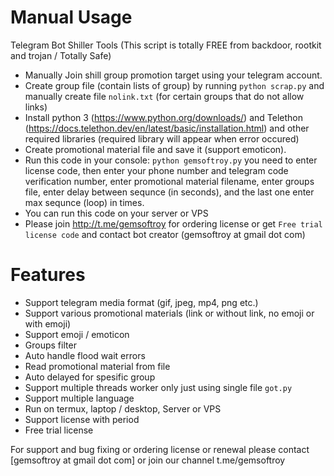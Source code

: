 # Manual Usage
Telegram Bot Shiller Tools (This script is totally FREE from backdoor, rootkit and trojan / Totally Safe)
* Manually Join shill group promotion target using your telegram account.
* Create group file (contain lists of group) by running `python scrap.py` and manually create file `nolink.txt` (for certain groups that do not allow links)
* Install python 3 (https://www.python.org/downloads/) and Telethon (https://docs.telethon.dev/en/latest/basic/installation.html) and other required libraries (required library will appear when error occured)
* Create promotional material file and save it (support emoticon).
* Run this code in your console: `python gemsoftroy.py` you need to enter license code, then enter your phone number and telegram code verification number, enter promotional material filename, enter groups file, enter delay between sequnce (in seconds), and the last one enter max sequnce (loop) in times. 
* You can run this code on your server or VPS
* Please join http://t.me/gemsoftroy for ordering license or get `Free trial license code` and contact bot creator (gemsoftroy at gmail dot com)
# Features
* Support telegram media format (gif, jpeg, mp4, png etc.)
* Support various promotional materials (link or without link, no emoji or with emoji)
* Support emoji / emoticon
* Groups filter
* Auto handle flood wait errors
* Read promotional material from file
* Auto delayed for spesific group
* Support multiple threads worker only just using single file `got.py`
* Support multiple language
* Run on termux, laptop / desktop, Server or VPS
* Support license with period
* Free trial license

For support and bug fixing or ordering license or renewal please contact [gemsoftroy at gmail dot com] or join our channel t.me/gemsoftroy
